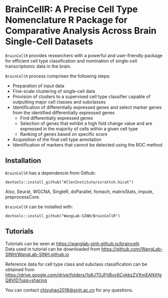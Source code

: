 # BrainCellR: A Precise Cell Type Nomenclature R Package for Comparative Analysis Across Brain Single-Cell Datasets  

`BrainCellR` provides researchers with a powerful and user-friendly package for efficient cell type classfication and nomination of single-cell transcriptomic data in the brain.

`BrainCellR` process comprises the following steps:  

* Preparation of input data
* Fine-scale clustering of single-cell data
* Provision of clusters to a supervised cell type classifier capable of outputting major cell classes and subclasses
* Identification of differentially expressed genes and select marker genes from the identified differentially expressed genes
  + Find differentially expressed genes  
  + Selection of genes that exhibit a high fold change value and are expressed in the majority of cells within a given cell type
  + Ranking of genes based on specific score   
* Acquisition of the final cell type annotation
* Identification of markers that cannot be detected using the ROC method

  
## Installation

`BrainCellR` has a dependencie from Github:
```
devtools::install_github("AllenInstitute/scrattch.hicat")
```
Also, Seurat, WGCNA, SingleR, doParallel, foreach, matrixStats, impute, preprocessCore.

`BrainCellR` can be installed with:
```
devtools::install_github("WangLab-SINH/BrainCellR")
```
## Tutorials

Tutorials can be seen at https://wanglab-sinh.github.io/braincellr<br>
Data used in tutorial can be downloaded from https://github.com/WangLab-SINH/WangLab-SINH.github.io

Reference data for cell type class and subclass classification can be obtained from https://drive.google.com/drive/folders/1q9JT0JFhBvc6CvkbzZVXmEANXfgQ8VID?usp=sharing

You can contact chiyuhao2018@sinh.ac.cn for any questions.

